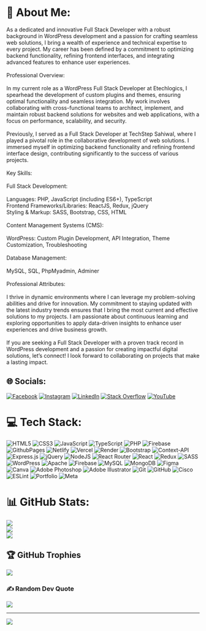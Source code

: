 # 💫 About Me:
As a dedicated and innovative Full Stack Developer with a robust background in WordPress development and a passion for crafting seamless web solutions, I bring a wealth of experience and technical expertise to every project. My career has been defined by a commitment to optimizing backend functionality, refining frontend interfaces, and integrating advanced features to enhance user experiences.<br><br>Professional Overview:<br><br>In my current role as a WordPress Full Stack Developer at Etechlogics, I spearhead the development of custom plugins and themes, ensuring optimal functionality and seamless integration. My work involves collaborating with cross-functional teams to architect, implement, and maintain robust backend solutions for websites and web applications, with a focus on performance, scalability, and security.<br><br>Previously, I served as a Full Stack Developer at TechStep Sahiwal, where I played a pivotal role in the collaborative development of web solutions. I immersed myself in optimizing backend functionality and refining frontend interface design, contributing significantly to the success of various projects.<br><br>Key Skills:<br><br>Full Stack Development:<br><br>Languages: PHP, JavaScript (including ES6+), TypeScript<br>Frontend Frameworks/Libraries: ReactJS, Redux, jQuery<br>Styling & Markup: SASS, Bootstrap, CSS, HTML<br><br>Content Management Systems (CMS):<br><br>WordPress: Custom Plugin Development, API Integration, Theme Customization, Troubleshooting<br><br>Database Management:<br><br>MySQL, SQL, PhpMyadmin, Adminer<br><br>Professional Attributes: <br><br>I thrive in dynamic environments where I can leverage my problem-solving abilities and drive for innovation. My commitment to staying updated with the latest industry trends ensures that I bring the most current and effective solutions to my projects. I am passionate about continuous learning and exploring opportunities to apply data-driven insights to enhance user experiences and drive business growth.<br><br>If you are seeking a Full Stack Developer with a proven track record in WordPress development and a passion for creating impactful digital solutions, let’s connect! I look forward to collaborating on projects that make a lasting impact.


## 🌐 Socials:
[![Facebook](https://img.shields.io/badge/Facebook-%231877F2.svg?logo=Facebook&logoColor=white)](https://facebook.com/https://www.facebook.com/ahsan.sahi.5439/) [![Instagram](https://img.shields.io/badge/Instagram-%23E4405F.svg?logo=Instagram&logoColor=white)](https://instagram.com/https://www.instagram.com/beingahsan._/) [![LinkedIn](https://img.shields.io/badge/LinkedIn-%230077B5.svg?logo=linkedin&logoColor=white)](https://linkedin.com/in/https://www.linkedin.com/in/ahsan-nawaz-sahi-53713527a/) [![Stack Overflow](https://img.shields.io/badge/-Stackoverflow-FE7A16?logo=stack-overflow&logoColor=white)](https://stackoverflow.com/users/https://stackoverflow.com/users/27401446/ahsan-nawaz-sahi) [![YouTube](https://img.shields.io/badge/YouTube-%23FF0000.svg?logo=YouTube&logoColor=white)](https://youtube.com/@TwinDevGaming) 

# 💻 Tech Stack:
![HTML5](https://img.shields.io/badge/html5-%23E34F26.svg?style=for-the-badge&logo=html5&logoColor=white) ![CSS3](https://img.shields.io/badge/css3-%231572B6.svg?style=for-the-badge&logo=css3&logoColor=white) ![JavaScript](https://img.shields.io/badge/javascript-%23323330.svg?style=for-the-badge&logo=javascript&logoColor=%23F7DF1E) ![TypeScript](https://img.shields.io/badge/typescript-%23007ACC.svg?style=for-the-badge&logo=typescript&logoColor=white) ![PHP](https://img.shields.io/badge/php-%23777BB4.svg?style=for-the-badge&logo=php&logoColor=white) ![Firebase](https://img.shields.io/badge/firebase-%23039BE5.svg?style=for-the-badge&logo=firebase) ![GithubPages](https://img.shields.io/badge/github%20pages-121013?style=for-the-badge&logo=github&logoColor=white) ![Netlify](https://img.shields.io/badge/netlify-%23000000.svg?style=for-the-badge&logo=netlify&logoColor=#00C7B7) ![Vercel](https://img.shields.io/badge/vercel-%23000000.svg?style=for-the-badge&logo=vercel&logoColor=white) ![Render](https://img.shields.io/badge/Render-%46E3B7.svg?style=for-the-badge&logo=render&logoColor=white) ![Bootstrap](https://img.shields.io/badge/bootstrap-%238511FA.svg?style=for-the-badge&logo=bootstrap&logoColor=white) ![Context-API](https://img.shields.io/badge/Context--Api-000000?style=for-the-badge&logo=react) ![Express.js](https://img.shields.io/badge/express.js-%23404d59.svg?style=for-the-badge&logo=express&logoColor=%2361DAFB) ![jQuery](https://img.shields.io/badge/jquery-%230769AD.svg?style=for-the-badge&logo=jquery&logoColor=white) ![NodeJS](https://img.shields.io/badge/node.js-6DA55F?style=for-the-badge&logo=node.js&logoColor=white) ![React Router](https://img.shields.io/badge/React_Router-CA4245?style=for-the-badge&logo=react-router&logoColor=white) ![React](https://img.shields.io/badge/react-%2320232a.svg?style=for-the-badge&logo=react&logoColor=%2361DAFB) ![Redux](https://img.shields.io/badge/redux-%23593d88.svg?style=for-the-badge&logo=redux&logoColor=white) ![SASS](https://img.shields.io/badge/SASS-hotpink.svg?style=for-the-badge&logo=SASS&logoColor=white) ![WordPress](https://img.shields.io/badge/WordPress-%23117AC9.svg?style=for-the-badge&logo=WordPress&logoColor=white) ![Apache](https://img.shields.io/badge/apache-%23D42029.svg?style=for-the-badge&logo=apache&logoColor=white) ![Firebase](https://img.shields.io/badge/firebase-a08021?style=for-the-badge&logo=firebase&logoColor=ffcd34) ![MySQL](https://img.shields.io/badge/mysql-4479A1.svg?style=for-the-badge&logo=mysql&logoColor=white) ![MongoDB](https://img.shields.io/badge/MongoDB-%234ea94b.svg?style=for-the-badge&logo=mongodb&logoColor=white) ![Figma](https://img.shields.io/badge/figma-%23F24E1E.svg?style=for-the-badge&logo=figma&logoColor=white) ![Canva](https://img.shields.io/badge/Canva-%2300C4CC.svg?style=for-the-badge&logo=Canva&logoColor=white) ![Adobe Photoshop](https://img.shields.io/badge/adobe%20photoshop-%2331A8FF.svg?style=for-the-badge&logo=adobe%20photoshop&logoColor=white) ![Adobe Illustrator](https://img.shields.io/badge/adobe%20illustrator-%23FF9A00.svg?style=for-the-badge&logo=adobe%20illustrator&logoColor=white) ![Git](https://img.shields.io/badge/git-%23F05033.svg?style=for-the-badge&logo=git&logoColor=white) ![GitHub](https://img.shields.io/badge/github-%23121011.svg?style=for-the-badge&logo=github&logoColor=white) ![Cisco](https://img.shields.io/badge/cisco-%23049fd9.svg?style=for-the-badge&logo=cisco&logoColor=black) ![ESLint](https://img.shields.io/badge/ESLint-4B3263?style=for-the-badge&logo=eslint&logoColor=white) ![Portfolio](https://img.shields.io/badge/Portfolio-%23000000.svg?style=for-the-badge&logo=firefox&logoColor=#FF7139) ![Meta](https://img.shields.io/badge/Meta-%230467DF.svg?style=for-the-badge&logo=Meta&logoColor=white)
# 📊 GitHub Stats:
![](https://github-readme-stats.vercel.app/api?username=AhsanNawazSahi&theme=dark&hide_border=false&include_all_commits=true&count_private=true)<br/>
![](https://github-readme-streak-stats.herokuapp.com/?user=AhsanNawazSahi&theme=dark&hide_border=false)<br/>
![](https://github-readme-stats.vercel.app/api/top-langs/?username=AhsanNawazSahi&theme=dark&hide_border=false&include_all_commits=true&count_private=true&layout=compact)

## 🏆 GitHub Trophies
![](https://github-profile-trophy.vercel.app/?username=AhsanNawazSahi&theme=radical&no-frame=false&no-bg=false&margin-w=4)

### ✍️ Random Dev Quote
![](https://quotes-github-readme.vercel.app/api?type=horizontal&theme=radical)

---
[![](https://visitcount.itsvg.in/api?id=AhsanNawazSahi&icon=0&color=0)](https://visitcount.itsvg.in)

<!-- Proudly created with GPRM ( https://gprm.itsvg.in ) -->
